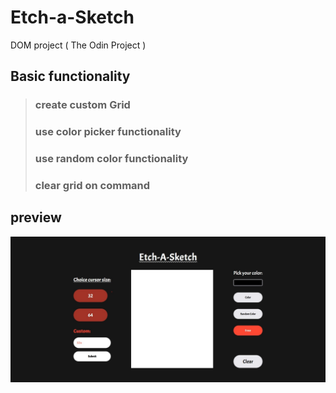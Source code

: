 # Etch-a-Sketch
DOM project ( The Odin Project )

## Basic functionality

> ### create custom Grid
> ### use color picker functionality
> ### use random color functionality
> ### clear grid on command

## preview

![etch-a-sketch preview](https://github.com/Alucard2169/Etch-a-Sketch/blob/main/SharedScreenshot.jpg)
